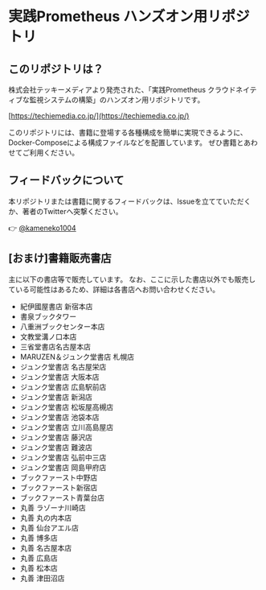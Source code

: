 # 実践Prometheus ハンズオン用リポジトリ

## このリポジトリは？
株式会社テッキーメディアより発売された、「実践Prometheus クラウドネイティブな監視システムの構築」のハンズオン用リポジトリです。

[https://techiemedia.co.jp/](https://techiemedia.co.jp/)

このリポジトリには、書籍に登場する各種構成を簡単に実現できるように、Docker-Composeによる構成ファイルなどを配置しています。
ぜひ書籍とあわせてご利用ください。

## フィードバックについて
本リポジトリまたは書籍に関するフィードバックは、Issueを立てていただくか、著者のTwitterへ突撃ください。

👉 [@kameneko1004](https://twitter.com/kameneko1004)

## [おまけ]書籍販売書店
主に以下の書店等で販売しています。
なお、ここに示した書店以外でも販売している可能性はあるため、詳細は各書店へお問い合わせください。

- 紀伊國屋書店 新宿本店
- 書泉ブックタワー
- 八重洲ブックセンター本店
- 文教堂溝ノ口本店
- 三省堂書店名古屋本店
- MARUZEN＆ジュンク堂書店 札幌店
- ジュンク堂書店 名古屋栄店
- ジュンク堂書店 大阪本店
- ジュンク堂書店 広島駅前店
- ジュンク堂書店 新潟店
- ジュンク堂書店 松坂屋高槻店
- ジュンク堂書店 池袋本店
- ジュンク堂書店 立川高島屋店
- ジュンク堂書店 藤沢店
- ジュンク堂書店 難波店
- ジュンク堂書店 弘前中三店
- ジュンク堂書店 岡島甲府店
- ブックファースト中野店
- ブックファースト新宿店
- ブックファースト青葉台店
- 丸善 ラゾーナ川崎店
- 丸善 丸の内本店
- 丸善 仙台アエル店
- 丸善 博多店
- 丸善 名古屋本店
- 丸善 広島店
- 丸善 松本店
- 丸善 津田沼店
